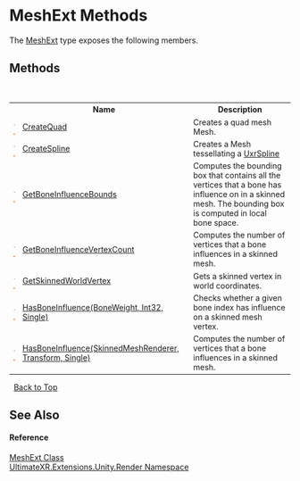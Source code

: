 # MeshExt Methods
 

The <a href="T_UltimateXR_Extensions_Unity_Render_MeshExt">MeshExt</a> type exposes the following members.


## Methods
&nbsp;<table><tr><th></th><th>Name</th><th>Description</th></tr><tr><td>![Public method](media/pubmethod.gif "Public method")![Static member](media/static.gif "Static member")</td><td><a href="M_UltimateXR_Extensions_Unity_Render_MeshExt_CreateQuad">CreateQuad</a></td><td>
Creates a quad mesh Mesh.</td></tr><tr><td>![Public method](media/pubmethod.gif "Public method")![Static member](media/static.gif "Static member")</td><td><a href="M_UltimateXR_Extensions_Unity_Render_MeshExt_CreateSpline">CreateSpline</a></td><td>
Creates a Mesh tessellating a <a href="T_UltimateXR_Animation_Splines_UxrSpline">UxrSpline</a></td></tr><tr><td>![Public method](media/pubmethod.gif "Public method")![Static member](media/static.gif "Static member")</td><td><a href="M_UltimateXR_Extensions_Unity_Render_MeshExt_GetBoneInfluenceBounds">GetBoneInfluenceBounds</a></td><td>
Computes the bounding box that contains all the vertices that a bone has influence on in a skinned mesh. The bounding box is computed in local bone space.</td></tr><tr><td>![Public method](media/pubmethod.gif "Public method")![Static member](media/static.gif "Static member")</td><td><a href="M_UltimateXR_Extensions_Unity_Render_MeshExt_GetBoneInfluenceVertexCount">GetBoneInfluenceVertexCount</a></td><td>
Computes the number of vertices that a bone influences in a skinned mesh.</td></tr><tr><td>![Public method](media/pubmethod.gif "Public method")![Static member](media/static.gif "Static member")</td><td><a href="M_UltimateXR_Extensions_Unity_Render_MeshExt_GetSkinnedWorldVertex">GetSkinnedWorldVertex</a></td><td>
Gets a skinned vertex in world coordinates.</td></tr><tr><td>![Public method](media/pubmethod.gif "Public method")![Static member](media/static.gif "Static member")</td><td><a href="M_UltimateXR_Extensions_Unity_Render_MeshExt_HasBoneInfluence">HasBoneInfluence(BoneWeight, Int32, Single)</a></td><td>
Checks whether a given bone index has influence on a skinned mesh vertex.</td></tr><tr><td>![Public method](media/pubmethod.gif "Public method")![Static member](media/static.gif "Static member")</td><td><a href="M_UltimateXR_Extensions_Unity_Render_MeshExt_HasBoneInfluence_1">HasBoneInfluence(SkinnedMeshRenderer, Transform, Single)</a></td><td>
Computes the number of vertices that a bone influences in a skinned mesh.</td></tr></table>&nbsp;
<a href="#meshext-methods">Back to Top</a>

## See Also


#### Reference
<a href="T_UltimateXR_Extensions_Unity_Render_MeshExt">MeshExt Class</a><br /><a href="N_UltimateXR_Extensions_Unity_Render">UltimateXR.Extensions.Unity.Render Namespace</a><br />